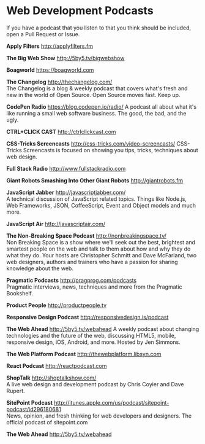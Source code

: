 # Web Development Podcasts

If you have a podcast that you listen to that you think should be included, open a Pull Request or Issue.

**Apply Filters**
http://applyfilters.fm

**The Big Web Show**
http://5by5.tv/bigwebshow

**Boagworld**
https://boagworld.com

**The Changelog** http://thechangelog.com/  
The Changelog is a blog & weekly podcast that covers what's fresh and new in the world of Open Source. Open Source moves fast. Keep up.

**CodePen Radio** https://blog.codepen.io/radio/
A podcast all about what it's like running a small web software business. The good, the bad, and the ugly.

**CTRL+CLICK CAST**
http://ctrlclickcast.com

**CSS-Tricks Screencasts** http://css-tricks.com/video-screencasts/
CSS-Tricks Screencasts is focused on showing you tips, tricks, techniques about web design.

**Full Stack Radio**
http://www.fullstackradio.com

**Giant Robots Smashing Into Other Giant Robots**
http://giantrobots.fm

**JavaScript Jabber** http://javascriptjabber.com/  
A technical discussion of JavaScript related topics. Things like Node.js, Web Frameworks, JSON, CoffeeScript, Event and Object models and much more.

**JavaScript Air**
http://javascriptair.com/

**The Non-Breaking Space Podcast** http://nonbreakingspace.tv/  
Non Breaking Space is a show where we'll seek out the best, brightest and smartest people on the web and talk to them about how and why they do what they do. Your hosts are Christopher Schmitt and Dave McFarland, two web designers, authors and trainers who have a passion for sharing knowledge about the web.

**Pragmatic Podcasts** http://pragprog.com/podcasts  
Pragmatic interviews, news, techniques and more from the Pragmatic Bookshelf.

**Product People**
http://productpeople.tv

**Responsive Design Podcast**
http://responsivedesign.is/podcast

**The Web Ahead** http://5by5.tv/webahead
A weekly podcast about changing technologies and the future of the web, discussing HTML5, mobile, responsive design, iOS, Android, and more. Hosted by Jen Simmons.

**The Web Platform Podcast**
http://thewebplatform.libsyn.com

**React Podcast**
http://reactpodcast.com

**ShopTalk** http://shoptalkshow.com/  
A live web design and development podcast by Chris Coyier and Dave Rupert.

**SitePoint Podcast** http://itunes.apple.com/us/podcast/sitepoint-podcast/id296180681  
News, opinion, and fresh thinking for web developers and designers. The official podcast of sitepoint.com

**The Web Ahead**
http://5by5.tv/webahead

